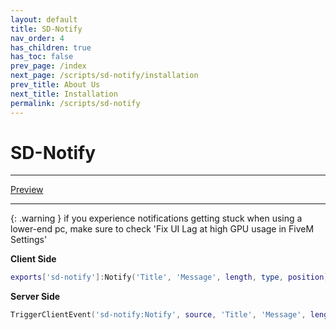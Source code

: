 ```yaml
---
layout: default
title: SD-Notify
nav_order: 4
has_children: true
has_toc: false
prev_page: /index
next_page: /scripts/sd-notify/installation
prev_title: About Us
next_title: Installation
permalink: /scripts/sd-notify
---
```


# SD-Notify

___
[Preview](https://www.youtube.com/watch?v=z8XstRn0gCg)

___

{: .warning }
if you experience notifications getting stuck when using a lower-end pc, make sure to check 'Fix UI Lag at high GPU usage in FiveM Settings'

**Client Side**
```lua
exports['sd-notify']:Notify('Title', 'Message', length, type, position)
```

**Server Side**
```lua
TriggerClientEvent('sd-notify:Notify', source, 'Title', 'Message', length, type, position)
```

